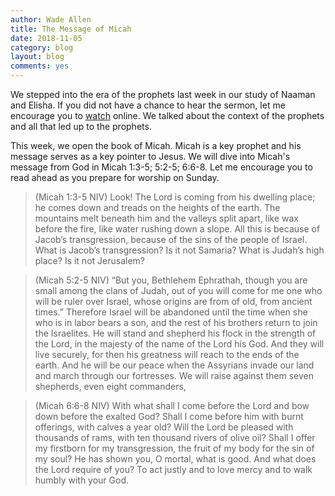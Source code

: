 ```yaml
---
author: Wade Allen
title: The Message of Micah
date: 2018-11-05
category: blog
layout: blog
comments: yes
---
```

 
We stepped into the era of the prophets last week in our study of Naaman and Elisha. If you did not have a chance to hear the sermon, let me encourage you to [watch](http://fbcmuncie.org/video/2018/11/04/wash-and-be-clean) online. We talked about the context of the prophets and all that led up to the prophets. 

This week, we open the book of Micah. Micah is a key prophet and his message serves as a key pointer to Jesus. We will dive into Micah's message from God in Micah 1:3-5; 5:2-5; 6:6-8. Let me encourage you to read ahead as you prepare for worship on Sunday.

>(Micah 1:3-5 NIV) Look! The Lord is coming from his dwelling place; he comes down and treads on the heights of the earth. The mountains melt beneath him and the valleys split apart, like wax before the fire, like water rushing down a slope. All this is because of Jacob’s transgression, because of the sins of the people of Israel. What is Jacob’s transgression? Is it not Samaria? What is Judah’s high place? Is it not Jerusalem?


>(Micah 5:2-5 NIV) “But you, Bethlehem Ephrathah, though you are small among the clans of Judah, out of you will come for me one who will be ruler over Israel, whose origins are from of old, from ancient times.” Therefore Israel will be abandoned until the time when she who is in labor bears a son, and the rest of his brothers return to join the Israelites. He will stand and shepherd his flock in the strength of the Lord, in the majesty of the name of the Lord his God. And they will live securely, for then his greatness will reach to the ends of the earth. And he will be our peace when the Assyrians invade our land and march through our fortresses. We will raise against them seven shepherds, even eight commanders,


>(Micah 6:6-8 NIV) With what shall I come before the Lord and bow down before the exalted God? Shall I come before him with burnt offerings, with calves a year old? Will the Lord be pleased with thousands of rams, with ten thousand rivers of olive oil? Shall I offer my firstborn for my transgression, the fruit of my body for the sin of my soul? He has shown you, O mortal, what is good. And what does the Lord require of you? To act justly and to love mercy and to walk humbly with your God.

